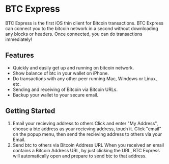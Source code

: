 BTC Express
===========

BTC Express is the first iOS thin client for Bitcoin transactions.
BTC Express can connect you to the bitcoin network in a second without downloading any blocks or headers. Once connected, you can do transactions immediately!

Features 
--------
* Quickly and easily get up and running on bitcoin network.
* Show balance of btc in your wallet on iPhone.
* Do transactions with any other peer running Mac, Windows or Linux, etc.
* Sending and receiving of Bitcoin via Bitcoin URLs. 
* Backup your wallet to your secure email.

Getting Started
---------------
1. Email your recieving address to others
Click and enter "My Address", choose a btc address as your recieving address, touch it. Click "email" on the popup menu, then send the recieving address to others via your Email.
2. Send btc to others via Bitcoin Address URL
When you received an email contains a Bitcoin Address URL, by just clicking the URL, BTC Express will automatically open and prepare to send btc to that address.
